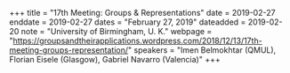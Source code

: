 +++
title = "17th Meeting: Groups & Representations"
date = 2019-02-27
enddate = 2019-02-27
dates = "February 27, 2019"
dateadded = 2019-02-20
note = "University of Birmingham, U. K."
webpage = "https://groupsandtheirapplications.wordpress.com/2018/12/13/17th-meeting-groups-representation/"
speakers = "Imen Belmokhtar (QMUL), Florian Eisele (Glasgow), Gabriel Navarro (Valencia)"
+++
